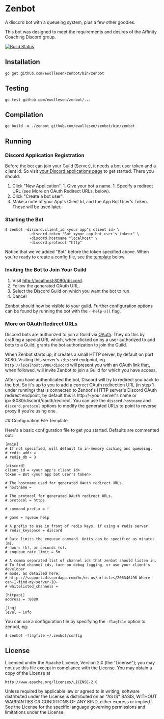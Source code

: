 # Zenbot

A discord bot with a queueing system, plus a few other goodies.

This bot was designed to meet the requirements and desires of the Affinity
Coaching Discord group.

[![Build Status](https://travis-ci.org/ewollesen/zenbot.svg?branch=master)](https://travis-ci.org/ewollesen/zenbot)

## Installation

    go get github.com/ewollesen/zenbot/bin/zenbot

## Testing

    go test github.com/ewollesen/zenbot/...

## Compilation

    go build -o ./zenbot github.com/ewollesen/zenbot/bin/zenbot

## Running

### Discord Application Registration

Before the bot can join your Guild (Server), it needs a bot user token and a client id. So visit [your Discord applications page](https://discordapp.com/developers/applications/me) to get started. There you should:

  1. Click "New Application".
    1. Give your bot a name.
    1. Specify a redirect URL (see More on OAuth Redirect URLs, below).
  1. Click "Create a bot user".
  1. Make a note of your App's Client Id, and the App Bot User's Token. These will be used later.

### Starting the Bot

    $ zenbot -discord.client_id <your app's client id> \
               -discord.token "Bot <your app bot user's token>" \
               -discord.hostname "localhost" \
               -discord.protocol "http"

Notice that we've added "Bot" before the token specified above. When you're ready to create a config file, see the [template](#config-file-template) below.

### Inviting the Bot to Join Your Guild

  1. Visit <http://localhost:8080/discord>.
  1. Follow the generated OAuth URL.
  1. Select the Discord Guild on which you want the bot to run.
  1. Dance!

Zenbot should now be visible to your guild. Further configuration options can be found by running the bot with the `--help-all` flag.

### More on OAuth Redirect URLs

Discord bots are authorized to join a Guild via [OAuth](https://discordapp.com/developers/docs/topics/oauth2). They do this by crafting a special URL which, when clicked on by a user authorized to add bots to a Guild, grants the bot authorization to join the Guild.

When Zenbot starts up, it creates a small HTTP server, by default on port 8080. Visiting this server's `/discord` endpoint, eg `http://localhost:8080/discord` will present you with an OAuth link that, when followed, will invite Zenbot to join a Guild for which you have access.

After you have authenticated the bot, Discord will try to redirect you back to the bot. So it's up to you to add a correct OAuth redirection URL (in step 1 under running) that is connected to Zenbot's HTTP server's Discord OAuth redirect endpoint, by default this is http://&lt;your server's name or ip&gt;:8080/discord/oauth/redirect. You can use the `discord.hostname` and `discord.protocol` options to modify the generated URLs to point to reverse proxy if you're using one.

<a name="config-file-template">
## Configuration File Template
</a>

Here's a basic configuration file to get you started. Defaults are commented out:

    [main]
    # If not specified, will default to in-memory caching and queueing.
    # redis_addr =
    # redis_db = 0

    [discord]
    client_id = <your app's client id>
    token = Bot <your app bot user's token>

    # The hostname used for generated OAuth redirect URLs.
    # hostname =

    # The protocol for generated OAuth redirect URLs.
    # protocol = https

    # command_prefix = !

    # game = !queue help

    # A prefix to use in front of redis keys, if using a redis server.
    # redis_keyspace = discord

    # Rate limits the enqueue command. Units can be specified as minutes (m),
    # hours (h), or seconds (s).
    # enqueue_rate_limit = 5m

    # A comma separated list of channel ids that zenbot should listen in.
    # To find channel ids, turn on debug logging, or use your client's developer
    # mode, as detailed here:
    # https://support.discordapp.com/hc/en-us/articles/206346498-Where-can-I-find-my-server-ID-
    # whitelisted_channels =

    [httpapi]
    address = :8080

    [log]
    level = info

You can use a configuration file by specifying the `-flagfile` option to zenbot, eg:

    $ zenbot -flagfile ~/.zenbot/config

## License

Licensed under the Apache License, Version 2.0 (the "License");
you may not use this file except in compliance with the License.
You may obtain a copy of the License at

    http://www.apache.org/licenses/LICENSE-2.0

Unless required by applicable law or agreed to in writing, software
distributed under the License is distributed on an "AS IS" BASIS,
WITHOUT WARRANTIES OR CONDITIONS OF ANY KIND, either express or implied.
See the License for the specific language governing permissions and
limitations under the License.
